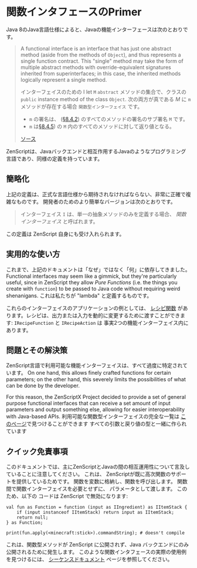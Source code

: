 # 関数インタフェースのPrimer

Java 8のJava言語仕様によると、Javaの機能インターフェースは次のとおりです。

> A functional interface is an interface that has just one abstract method (aside from the methods of `Object`), and thus represents a single function contract. This "single" method may take the form of multiple abstract methods with override-equivalent signatures inherited from superinterfaces; in this case, the inherited methods logically represent a single method.
> 
> インターフェイスのための I let `M` `abstract` メソッドの集合で、クラスの `public` instance method of the class `Object`. 次の両方が真である *M* に `m` メソッドが存在する場合 `関数型インターフェイス` です。
> 
> - `m` の署名は、 ([§8.4.2](https://docs.oracle.com/javase/specs/jls/se8/html/jls-8.html#jls-8.4.2)) のすべてのメソッドの署名のサブ署名 `M` です。
> - `m` は[§8.4.5](https://docs.oracle.com/javase/specs/jls/se8/html/jls-8.html#jls-8.4.5)) の `M` 内のすべてのメソッドに対して返り値となる。
> 
> [ソース](https://docs.oracle.com/javase/specs/jls/se8/html/jls-9.html#jls-9.8)

ZenScriptは、Javaバックエンドと相互作用するJavaのようなプログラミング言語であり、同様の定義を持っています。

## 簡略化
上記の定義は、正式な言語仕様から期待されなければならない、非常に正確で複雑なものです。 開発者のためのより簡単なバージョンは次のとおりです。

> インターフェイス `I` は、単一の抽象メソッドのみを定義する場合、 *関数インターフェイス* と呼ばれます。

この定義は ZenScript 自身にも受け入れられます。

## 実用的な使い方
これまで、上記のドキュメントは「なぜ」ではなく「何」に依存してきました。 Functional interfaces may seem like a gimmick, but they're particularly useful, since in ZenScript they allow *Pure Functions* (i.e. the things you create with `function`) to be passed to Java code without requiring weird shenanigans. これは私たちが "lambda" と定義するものです。

これらのインターフェイスのアプリケーションの例としては、 [レシピ関数](/Vanilla/Recipes/Crafting/Recipe_Functions/) があります。レシピは、出力または入力を動的に変更するために渡すことができます: `IRecipeFunction` と `IRecipeAction` は 事実2つの機能インターフェイス内にあります。

## 問題とその解決策
ZenScript言語で利用可能な機能インターフェイスは、すべて過度に特定されています。 On one hand, this allows finely crafted functions for certain parameters; on the other hand, this severely limits the possibilities of what can be done by the developer.

For this reason, the ZenScriptX Project decided to provide a set of general purpose functional interfaces that can receive a set amount of input parameters and output something else, allowing for easier interoperability with Java-based APIs. 利用可能な関数型インターフェイスの完全な一覧は [このページ](/Mods/Boson/Functions/List/)で見つけることができます すべての引数と戻り値の型と一緒に作られています

## クイック免責事項
このドキュメントでは、主にZenScriptとJavaの間の相互運用性について言及していることに注意してください。 これは、 ZenScriptが既に高次関数のサポートを提供しているためです。 関数を変数に格納し、関数を呼び出します。 関数間で関数インターフェイスを必要とせずに、 パラメータとして渡します。 このため、以下の コードは ZenScript で無効になります:

```zenscript
val fun as Function = function (input as IIngredient) as IItemStack {
    if (input instanceof IItemStack) return input as IItemStack;
    return null;
} as Function;

print(fun.apply(<minecraft:stick>).commandString); # doesn't compile
```

これは、関数型メソッドが ZenScript に公開されず、Java バックエンドにのみ公開されるために発生します。 このような関数インタフェースの実際の使用例を見つけるには、 [シーケンスドキュメント](/Mods/Boson/Sequences/Docs/) ページを参照してください。


